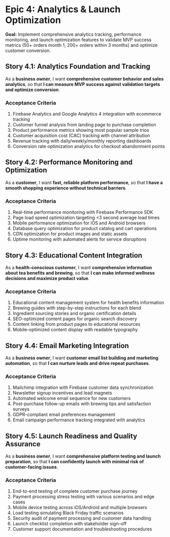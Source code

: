 # Epic 4: Analytics & Launch Optimization

**Goal:** Implement comprehensive analytics tracking, performance monitoring, and launch optimization features to validate MVP success metrics (50+ orders month 1, 200+ orders within 3 months) and optimize customer conversion.

## Story 4.1: Analytics Foundation and Tracking
As a **business owner**,
I want **comprehensive customer behavior and sales analytics**,
so that **I can measure MVP success against validation targets and optimize conversion**.

### Acceptance Criteria
1. Firebase Analytics and Google Analytics 4 integration with ecommerce tracking
2. Customer funnel analysis from landing page to purchase completion
3. Product performance metrics showing most popular sample trios
4. Customer acquisition cost (CAC) tracking with channel attribution
5. Revenue tracking with daily/weekly/monthly reporting dashboards
6. Conversion rate optimization analytics for checkout abandonment points

## Story 4.2: Performance Monitoring and Optimization
As a **customer**,
I want **fast, reliable platform performance**,
so that **I have a smooth shopping experience without technical barriers**.

### Acceptance Criteria
1. Real-time performance monitoring with Firebase Performance SDK
2. Page load speed optimization targeting <3 second average load times
3. Mobile performance optimization for iOS and Android browsers
4. Database query optimization for product catalog and cart operations
5. CDN optimization for product images and static assets
6. Uptime monitoring with automated alerts for service disruptions

## Story 4.3: Educational Content Integration
As a **health-conscious customer**,
I want **comprehensive information about tea benefits and brewing**,
so that **I can make informed wellness decisions and maximize product value**.

### Acceptance Criteria
1. Educational content management system for health benefits information
2. Brewing guides with step-by-step instructions for each blend
3. Ingredient sourcing stories and organic certification details
4. SEO-optimized content pages for organic search discovery
5. Content linking from product pages to educational resources
6. Mobile-optimized content display with readable typography

## Story 4.4: Email Marketing Integration
As a **business owner**,
I want **customer email list building and marketing automation**,
so that **I can nurture leads and drive repeat purchases**.

### Acceptance Criteria
1. Mailchimp integration with Firebase customer data synchronization
2. Newsletter signup incentives and lead magnets
3. Automated welcome email sequence for new customers
4. Post-purchase follow-up emails with brewing tips and satisfaction surveys
5. GDPR-compliant email preferences management
6. Email campaign performance tracking integrated with analytics

## Story 4.5: Launch Readiness and Quality Assurance
As a **business owner**,
I want **comprehensive platform testing and launch preparation**,
so that **I can confidently launch with minimal risk of customer-facing issues**.

### Acceptance Criteria
1. End-to-end testing of complete customer purchase journey
2. Payment processing stress testing with various scenarios and edge cases
3. Mobile device testing across iOS/Android and multiple browsers
4. Load testing simulating Black Friday traffic scenarios
5. Security audit of payment processing and customer data handling
6. Launch checklist completion with stakeholder sign-off
7. Customer support documentation and troubleshooting procedures
